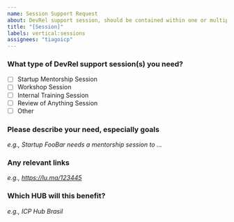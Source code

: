 ```yaml
---
name: Session Support Request
about: DevRel support session, should be contained within one or multiple 1h work session(s).
title: "[Session]"
labels: vertical:sessions
assignees: "tiagoicp"
---
```


### What type of DevRel support session(s) you need?

- [ ] Startup Mentorship Session
- [ ] Workshop Session
- [ ] Internal Training Session
- [ ] Review of Anything Session
- [ ] Other

### Please describe your need, especially goals

_e.g., Startup FooBar needs a mentorship session to ..._

### Any relevant links

_e.g., https://lu.ma/123445_

### Which HUB will this benefit?

_e.g., ICP Hub Brasil_

